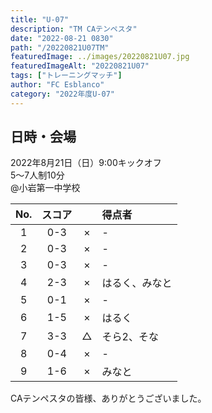 ```yaml
---
title: "U-07"
description: "TM CAテンペスタ"
date: "2022-08-21 0830"
path: "/20220821U07TM"
featuredImage: ../images/20220821U07.jpg
featuredImageAlt: "20220821U07"
tags: ["トレーニングマッチ"]
author: "FC Esblanco"
category: "2022年度U-07"
---
```


## 日時・会場

2022年8月21日（日）9:00キックオフ<br>
5～7人制10分<br>
@小岩第一中学校

| No.| スコア |   | 得点者  |
|:--:|:------:|:-:|:--------|
| 1  | 0-3 | × |-|
| 2  | 0-3 | × |-|
| 3  | 0-3 | × |-|
| 4  | 2-3 | × |はるく、みなと|
| 5  | 0-1 | × |-|
| 6  | 1-5 | × |はるく|
| 7  | 3-3 | △ |そら2、そな|
| 8  | 0-4 | × |-|
| 9  | 1-6 | × |みなと|


CAテンペスタの皆様、ありがとうございました。